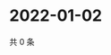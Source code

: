 # 2022-01-02

共 0 条

<!-- BEGIN WEIBO -->
<!-- 最后更新时间 Sun Jan 02 2022 22:00:53 GMT+0800 (China Standard Time) -->

<!-- END WEIBO -->
